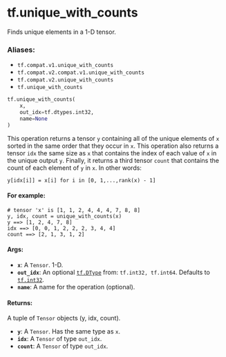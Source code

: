 <div itemscope itemtype="http://developers.google.com/ReferenceObject">
<meta itemprop="name" content="tf.unique_with_counts" />
<meta itemprop="path" content="Stable" />
</div>

# tf.unique_with_counts

Finds unique elements in a 1-D tensor.

### Aliases:

* `tf.compat.v1.unique_with_counts`
* `tf.compat.v2.compat.v1.unique_with_counts`
* `tf.compat.v2.unique_with_counts`
* `tf.unique_with_counts`

``` python
tf.unique_with_counts(
    x,
    out_idx=tf.dtypes.int32,
    name=None
)
```

<!-- Placeholder for "Used in" -->

This operation returns a tensor `y` containing all of the unique elements of `x`
sorted in the same order that they occur in `x`. This operation also returns a
tensor `idx` the same size as `x` that contains the index of each value of `x`
in the unique output `y`. Finally, it returns a third tensor `count` that
contains the count of each element of `y` in `x`. In other words:

`y[idx[i]] = x[i] for i in [0, 1,...,rank(x) - 1]`

#### For example:



```
# tensor 'x' is [1, 1, 2, 4, 4, 4, 7, 8, 8]
y, idx, count = unique_with_counts(x)
y ==> [1, 2, 4, 7, 8]
idx ==> [0, 0, 1, 2, 2, 2, 3, 4, 4]
count ==> [2, 1, 3, 1, 2]
```

#### Args:


* <b>`x`</b>: A `Tensor`. 1-D.
* <b>`out_idx`</b>: An optional <a href="../tf/dtypes/DType.md"><code>tf.DType</code></a> from: `tf.int32, tf.int64`. Defaults to <a href="../tf.md#int32"><code>tf.int32</code></a>.
* <b>`name`</b>: A name for the operation (optional).


#### Returns:

A tuple of `Tensor` objects (y, idx, count).


* <b>`y`</b>: A `Tensor`. Has the same type as `x`.
* <b>`idx`</b>: A `Tensor` of type `out_idx`.
* <b>`count`</b>: A `Tensor` of type `out_idx`.